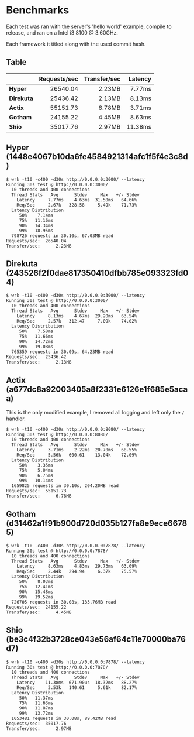 # Benchmarks

Each test was ran with the server's 'hello world' example, compile to release, and ran on a Intel i3 8100 @ 3.60GHz.

Each framework it titled along with the used commit hash.

## Table

|                 | Requests/sec   | Transfer/sec   | Latency   |
|-----------------|---------------:|---------------:|----------:|
| **Hyper**       | 26540.04       | 2.23MB         | 7.77ms    |
| **Direkuta**    | 25436.42       | 2.13MB         | 8.13ms    |
| **Actix**       | 55151.73       | 6.78MB         | 3.71ms    |
| **Gotham**      | 24155.22       | 4.45MB         | 8.63ms    |
| **Shio**        | 35017.76       | 2.97MB         | 11.38ms   |

## Hyper (1448e4067b10da6fe4584921314afc1f5f4e3c8d)

```console
$ wrk -t10 -c400 -d30s http://0.0.0.0:3000/ --latency
Running 30s test @ http://0.0.0.0:3000/
  10 threads and 400 connections
  Thread Stats   Avg      Stdev     Max   +/- Stdev
    Latency     7.77ms    4.63ms  31.50ms   64.66%
    Req/Sec     2.67k   328.58     5.49k    71.73%
  Latency Distribution
     50%    7.14ms
     75%   11.16ms
     90%   14.34ms
     99%   18.95ms
  798726 requests in 30.10s, 67.03MB read
Requests/sec:  26540.04
Transfer/sec:      2.23MB
```

## Direkuta (243526f2f0dae817350410dfbb785e093323fd04)

```console
$ wrk -t10 -c400 -d30s http://0.0.0.0:3000/ --latency
Running 30s test @ http://0.0.0.0:3000/
  10 threads and 400 connections
  Thread Stats   Avg      Stdev     Max   +/- Stdev
    Latency     8.13ms    4.67ms  29.20ms   63.54%
    Req/Sec     2.57k   312.47     7.09k    74.02%
  Latency Distribution
     50%    7.58ms
     75%   11.66ms
     90%   14.72ms
     99%   19.08ms
  765359 requests in 30.09s, 64.23MB read
Requests/sec:  25436.42
Transfer/sec:      2.13MB
```

## Actix (a677dc8a92003405a8f2331e6126e1f685e5acaa)

This is the only modified example, I removed all logging and left only the `/` handler.

```console
$ wrk -t10 -c400 -d30s http://0.0.0.0:8080/ --latency
Running 30s test @ http://0.0.0.0:8080/
  10 threads and 400 connections
  Thread Stats   Avg      Stdev     Max   +/- Stdev
    Latency     3.71ms    2.22ms  20.70ms   68.55%
    Req/Sec     5.56k   600.61    13.04k    72.09%
  Latency Distribution
     50%    3.35ms
     75%    5.04ms
     90%    6.75ms
     99%   10.14ms
  1659825 requests in 30.10s, 204.20MB read
Requests/sec:  55151.73
Transfer/sec:      6.78MB
```

## Gotham (d31462a1f91b900d720d035b127fa8e9ece66785)

```console
$ wrk -t10 -c400 -d30s http://0.0.0.0:7878/ --latency
Running 30s test @ http://0.0.0.0:7878/
  10 threads and 400 connections
  Thread Stats   Avg      Stdev     Max   +/- Stdev
    Latency     8.63ms    4.83ms  29.73ms   63.09%
    Req/Sec     2.44k   294.94     6.37k    75.57%
  Latency Distribution
     50%    8.03ms
     75%   12.41ms
     90%   15.48ms
     99%   19.52ms
  726705 requests in 30.08s, 133.76MB read
Requests/sec:  24155.22
Transfer/sec:      4.45MB
```

## Shio (be3c4f32b3728ce043e56af64c11e70000ba76d7)

```console
$ wrk -t10 -c400 -d30s http://0.0.0.0:7878/ --latency
Running 30s test @ http://0.0.0.0:7878/
  10 threads and 400 connections
  Thread Stats   Avg      Stdev     Max   +/- Stdev
    Latency    11.38ms  671.90us  18.32ms   88.27%
    Req/Sec     3.53k   140.61     5.61k    82.17%
  Latency Distribution
     50%   11.37ms
     75%   11.63ms
     90%   11.87ms
     99%   13.72ms
  1053481 requests in 30.08s, 89.42MB read
Requests/sec:  35017.76
Transfer/sec:      2.97MB
```
